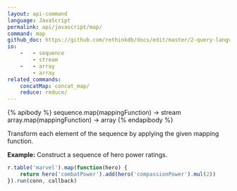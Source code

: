 ```yaml
---
layout: api-command 
language: JavaScript
permalink: api/javascript/map/
command: map
github_doc: https://github.com/rethinkdb/docs/edit/master/2-query-language/api/javascript/transformations/map.md
io:
    -   - sequence
        - stream
    -   - array
        - array
related_commands:
    concatMap: concat_map/
    reduce: reduce/
---
```


{% apibody %}
sequence.map(mappingFunction) &rarr; stream
array.map(mappingFunction) &rarr; array
{% endapibody %}

Transform each element of the sequence by applying the given mapping function.

__Example:__ Construct a sequence of hero power ratings.

```js
r.table('marvel').map(function(hero) {
    return hero('combatPower').add(hero('compassionPower').mul(2))
}).run(conn, callback)
```



